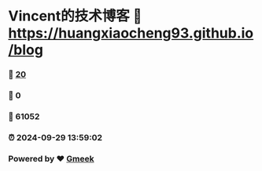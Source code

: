# Vincent的技术博客 :link: https://huangxiaocheng93.github.io/blog 
### :page_facing_up: [20](https://huangxiaocheng93.github.io/blog/tag.html) 
### :speech_balloon: 0 
### :hibiscus: 61052 
### :alarm_clock: 2024-09-29 13:59:02 
### Powered by :heart: [Gmeek](https://github.com/Meekdai/Gmeek)
